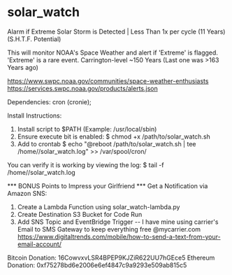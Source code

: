 # solar_watch
Alarm if Extreme Solar Storm is Detected | Less Than 1x per cycle (11 Years)
(S.H.T.F. Potential)

This will monitor NOAA's Space Weather and alert if 'Extreme' is flagged.
'Extreme' is a rare event. Carrington-level ~150 Years (Last one was >163 Years ago)
 
https://www.swpc.noaa.gov/communities/space-weather-enthusiasts
https://services.swpc.noaa.gov/products/alerts.json

Dependencies:
cron (cronie);

Install Instructions:

1) Install script to $PATH (Example: /usr/local/sbin)
2) Ensure execute bit is enabled: 
   $ chmod +x /path/to/solar_watch.sh
4) Add to crontab 
   $ echo "@reboot /path/to/solar_watch.sh | tee /home/<user>/solar_watch.log" >> /var/spool/cron/<user>

You can verify it is working by viewing the log:
  $ tail -f /home/<user>/solar_watch.log
  
 *** BONUS Points to Impress your Girlfriend ***
 Get a Notification via Amazon SNS:
 1) Create a Lambda Function using solar_watch-lambda.py
 2) Create Destination S3 Bucket for Code Run
 3) Add SNS Topic and EventBridge Trigger
    -- I have mine using carrier's Email to SMS Gateway to keep everything free <myphonenumber>@mycarrier.com
    https://www.digitaltrends.com/mobile/how-to-send-a-text-from-your-email-account/
  
Bitcoin Donation: 16CowvxvLSR4BPEP9KJZiR622UU7hGEce5
Ethereum Donation: 0xf75278bd6e2006e6ef4847c9a9293e509ab815c5
